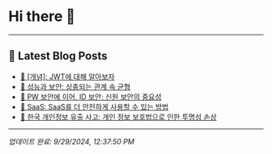 # Hi there 👋
---
## 📕 Latest Blog Posts
- [📖 [개념]: JWT에 대해 알아보자](https://honge1122.tistory.com/81)
- [📖 성능과 보안: 상충되는 관계 속 균형](https://honge1122.tistory.com/80)
- [📖 PW 보안에 이어, ID 보안: 신원 보안의 중요성](https://honge1122.tistory.com/79)
- [📖 SaaS: SaaS를 더 안전하게 사용할 수 있는 방법](https://honge1122.tistory.com/78)
- [📖 한국 개인정보 유출 사고: 개인 정보 보호법으로 인한 투명성 손상](https://honge1122.tistory.com/77)

---
*업데이트 완료: 9/29/2024, 12:37:50 PM*